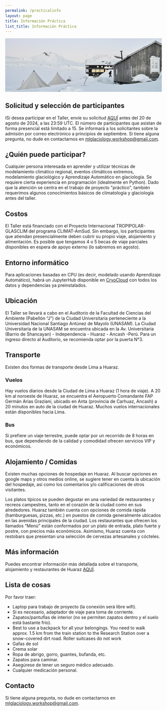 ```yaml
---
permalink: /practicalinfo
layout: page
title: Información Práctica
list_title: Información Práctica
---
```

<img src="https://github.com/Machine-Learning-in-Glaciology-Workshop/Machine-Learning-in-Glaciology-Workshop.github.io/blob/master/assets/imgs/finse2014_0.jpg?raw=true" width="700">


## Solicitud y selección de participantes
ISi desea participar en el Taller, envíe su solicitud [AQUÍ](https://forms.gle/soELJYoyENhFNjPY7) antes del 20 de agosto de 2024, a las 23:59 UTC. El número de participantes que asistan de forma presencial está limitado a 15. Se informará a los solicitantes sobre la admisión por correo electrónico a principios de septiembre. Si tiene alguna pregunta, no dude en contactarnos en mlglaciology.workshop@gmail.com.

## ¿Quién puede participar?

Cualquier persona interesada en aprender y utilizar técnicas de modelamiento climático regional, eventos climáticos extremos, modelamiento glaciológico y Aprendizaje Automático en glaciología. Se requiere cierta experiencia en programación (idealmente en Python). Dado que la atención se centra en el trabajo de proyecto "práctico", también requerimos algunos conocimientos básicos de climatología y glaciología antes del taller.

<!---
We received 67 applications and selected 27 participants.
-->

## Costos

El Taller está financiado con el Proyecto Internacional TROPIPOLAR-GLASCLIM del programa CLIMAT-AmSud. Sin embargo, los participantes que atiendan presencialmente deben cubrir su propio viaje, alojamiento y alimentación. Es posible que tengamos 4 o 5 becas de viaje parciales disponibles en espera de apoyo externo (lo sabremos en agosto).

<!---
Accepted participants must pay a non-refundable registration fee of 400 NOK latest in February 2023. The rest of the fee of 9600 must be paid latest by 29 March 2023. Refund policy for cancellations: 100% of the total fee until 29 March 2023 24:00 (CET).
-->

## Entorno informático

Para aplicaciones basadas en CPU (es decir, modelado usando Aprendizaje Automático), habrá un JupyterHub disponible en [CryoCloud](https://cryointhecloud.com) con todos los datos y dependencias ya preinstalados.

## Ubicación
El Taller se llevará a cabo en el Auditorio de la Facultad de Ciencias del Ambiente (Pabellón “J”) de la Ciudad Universitaria perteneciente a la Universidad Nacional Santiago Antúnez de Mayolo (UNASAM). La Ciudad Universitaria de la UNASAM se encuentra ubicada en la Av. Universitaria (Barrio de Shancayan) - Independencia - Huaraz - Ancash -Perú. Para un ingreso directo al Auditorio, se recomienda optar por la puerta N°3. 
<!---
In April there will be lots of snow and temperatures can be well below freezing with high winds.
-->
 
## Transporte
Existen dos formas de transporte desde Lima a Huaraz. 
 
### Vuelos
Hay vuelos diarios desde la Ciudad de Lima a Huaraz (1 hora de viaje). A 20 km al noroeste de Huaraz, se encuentra el Aeropuerto Comandante FAP Germán Arias Graziani, ubicado en Anta (provincia de Carhuaz, Ancash) a 20 minutos en auto de la ciudad de Huaraz. Muchos vuelos internacionales están disponibles hacia Lima.

### Bus 
Si prefiere un viaje terrestre, puede optar por un recorrido de 8 horas en bus, que dependiendo de la calidad y comodidad ofrecen servicios VIP y económicos. 


## Alojamiento / Comidas
Existen muchas opciones de hospedaje en Huaraz. Al buscar opciones en google maps y otros medios online, se sugiere tener en cuenta la ubicación del hospedaje, así como los comentarios y/o calificaciones de otros visitantes.  
 

Los platos típicos se pueden degustar en una variedad de restaurantes y recreos campestres, tanto en el corazón de la ciudad como en sus alrededores. Huaraz también cuenta con opciones de comida rápida (hamburguesas, pizzas, etc.) en puestos de comida generalmente ubicados en las avenidas principales de la ciudad. Los restaurantes que ofrecen los llamados “Menú” están conformados por un plato de entrada, plato fuerte y postre, con precios más económicos. Asimismo, Huaraz cuenta con restobars que presentan una selección de cervezas artesanales y cócteles.

## Más información

Puedes encontrar información más detallada sobre el transporte, alojamiento y restaurantes de Huaraz [AQUÍ]().

## Lista de cosas

Por favor traer:

- Laptop para trabajo de proyecto (la conexión será libre wifi).
- Si es necesario, adaptador de viaje para toma de corriente.
- Zapatos/pantuflas de interior (no se permiten zapatos dentro y el suelo está bastante frío).
- Best to use a backpack for all your belongings. You need to walk approx. 1.5 km from the train station to the Research Station over a snow-covered dirt road. Roller suitcases do not work
- Gafas de sol
- Crema solar
- Ropa de abrigo, gorro, guantes, bufanda, etc.
- Zapatos para caminar.
- Asegúrese de tener un seguro médico adecuado.
- Cualquier medicación personal.

## Contacto
Si tiene alguna pregunta, no dude en contactarnos en mlglaciology.workshop@gmail.com.

<!---
- Consider bringing cross-country skis or snow shoes for the free afternoon (or to get to the Research Station from the train station)
- Boots suitable to walk in deep snow
--->
